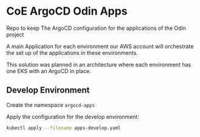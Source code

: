 # CoE ArgoCD Odin Apps

Repo to keep The ArgoCD configuration for the applications of the Odin project

A main Application for each environment our AWS account will orchestrate the set up of the applications in these environments.

This solution was planned in an architecture where each environment has one EKS with an ArgoCD in place.

## Develop Environment

Create the namespace `argocd-apps`

Apply the configuration for the develop environment:

```bash
kubectl apply --filename apps-develop.yaml
```